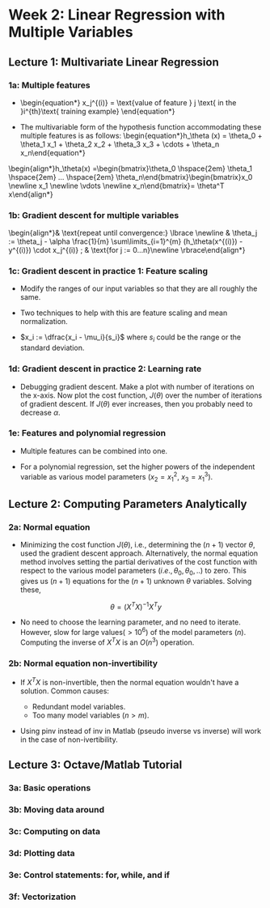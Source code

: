 # Week 2: Linear Regression with Multiple Variables

## Lecture 1: Multivariate Linear Regression

### 1a: Multiple features

* \begin{equation*} x_j^{(i)} = \text{value of feature } j \text{ in the }i^{th}\text{ training example} \end{equation*}

* The multivariable form of the hypothesis function accommodating these multiple features is as follows:
 \begin{equation*}h_\theta (x) = \theta_0 + \theta_1 x_1 + \theta_2 x_2 + \theta_3 x_3 + \cdots + \theta_n x_n\end{equation*}

\begin{align*}h_\theta(x) =\begin{bmatrix}\theta_0 \hspace{2em} \theta_1 \hspace{2em} ... \hspace{2em} \theta_n\end{bmatrix}\begin{bmatrix}x_0 \newline x_1 \newline \vdots \newline x_n\end{bmatrix}= \theta^T x\end{align*}

### 1b: Gradient descent for multiple variables

\begin{align*}& \text{repeat until convergence:} \lbrace \newline & \theta_j := \theta_j - \alpha \frac{1}{m} \sum\limits_{i=1}^{m} (h_\theta(x^{(i)}) - y^{(i)}) \cdot x_j^{(i)} \; & \text{for j := 0...n}\newline \rbrace\end{align*}

### 1c: Gradient descent in practice 1: Feature scaling

* Modify the ranges of our input variables so that they are all roughly the same.

* Two techniques to help with this are feature scaling and mean normalization.

* $x_i := \dfrac{x_i - \mu_i}{s_i}$ where $s_i$ could be the range or the standard deviation.

### 1d: Gradient descent in practice 2: Learning rate

* Debugging gradient descent. Make a plot with number of iterations on the x-axis. Now plot the cost function, $J(\theta)$ over the number of iterations of gradient descent. If $J(\theta)$ ever increases, then you probably need to decrease $\alpha$.

### 1e: Features and polynomial regression

* Multiple features can be combined into one.

* For a polynomial regression, set the higher powers of the independent variable as various model parameters ($x_2 = x_1^2$, $x_3 = x_1^3$).

## Lecture 2: Computing Parameters Analytically

### 2a: Normal equation

* Minimizing the cost function $J(\theta)$, i.e., determining the $(n+1)$ vector $\theta$, used the gradient descent approach. Alternatively, the normal equation method involves setting the partial derivatives of the cost function with respect to the various model parameters $(i.e., \theta_0, \theta_0, ..)$ to zero. This gives us $(n+1)$ equations for the $(n+1)$ unknown $\theta$ variables. Solving these,

$$ \theta = (X^T X)^{-1}X^T y $$

* No need to choose the learning parameter, and no need to iterate. However, slow for large values($> 10^6$) of the model parameters ($n$). Computing the inverse of $X^T X$ is an $O(n^3)$ operation.

### 2b: Normal equation non-invertibility

* If $X^T X$ is non-invertible, then the normal equation wouldn't have a solution. Common causes:
    * Redundant model variables.
    * Too many model variables ($n>m$).
    
* Using pinv instead of inv in Matlab (pseudo inverse vs inverse) will work in the case of non-ivertibility.

## Lecture 3: Octave/Matlab Tutorial

### 3a: Basic operations

### 3b: Moving data around

### 3c: Computing on data

### 3d: Plotting data

### 3e: Control statements: for, while, and if

### 3f: Vectorization

